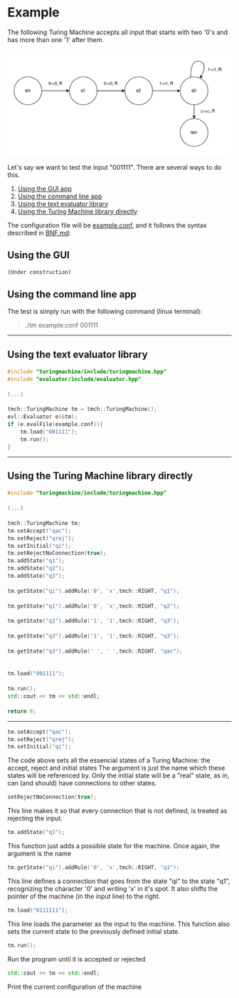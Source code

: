 # Example
The following Turing Machine accepts all input that starts with two '0's and has more than one '1' after them.

![diagram](images/diagram.png)


Let's say we want to test the input "001111". There are several ways to do this.
1. [Using the GUI app](#gui)
2. [Using the command line app](#cmd)
3. [Using the text evaluator library](#evl)
4. [Using the Turing Machine library directly](#lib)

The configuration file will be [example.conf](example.conf), and it follows the syntax described in [BNF.md](BNF.md):

<a name="gui"></a>
## Using the GUI
    (Under construction)

<a name="cmd"></a>
## Using the command line app

The test is simply run with the following command (linux terminal):
>./tm example.conf 001111
>

---
<a name="evl"></a>
## Using the text evaluator library

```cpp
#include "turingmachine/include/turingmachine.hpp"
#include "evaluator/include/evaluator.hpp"

(...)

tmch::TuringMachine tm = tmch::TuringMachine();
evl::Evaluator e(&tm);
if (e.evalFile(example.conf)){
    tm.load("001111");
    tm.run();
}
```
---
<a name="lib"></a>
## Using the Turing Machine library directly

```cpp
#include "turingmachine/include/turingmachine.hpp"

(...)

tmch::TuringMachine tm;
tm.setAccept("qac");
tm.setReject("qrej");
tm.setInitial("qi");
tm.setRejectNoConnection(true);
tm.addState("q1");
tm.addState("q2");
tm.addState("q3");

tm.getState("qi").addRule('0', 'x',tmch::RIGHT, "q1");

tm.getState("q1").addRule('0', 'x',tmch::RIGHT, "q2");

tm.getState("q2").addRule('1', '1',tmch::RIGHT, "q3");

tm.getState("q3").addRule('1', '1',tmch::RIGHT, "q3");

tm.getState("q3").addRule(' ', ' ',tmch::RIGHT, "qac");


tm.load("001111");

tm.run();
std::cout << tm << std::endl;

return 0;
```

---
```cpp
tm.setAccept("qac");
tm.setReject("qrej");
tm.setInitial("qi");
```
The code above sets all the essencial states of a Turing Machine: the accept, reject and initial states
The argument is just the name which these states will be referenced by.
Only the initial state will be a "real" state, as in, can (and should) have connections to other states.

```cpp
setRejectNoConnection(true);
```
This line makes it so that every connection that is not defined, is treated as rejecting the input.

```cpp
tm.addState("q1");
```
This function just adds a possible state for the machine.
Once again, the argument is the name

```cpp
tm.getState("qi").addRule('0', 'x',tmch::RIGHT, "q1");
```
This line defines a connection that goes from the state "qi" to the state "q1", recognizing the character '0' and writing 'x' in it's spot. It also shifts the pointer of the machine (in the input line) to the right.

```cpp
tm.load("0111111");
```
This line loads the parameter as the input to the machine. This function also sets the current state to the previously defined initial state.

```cpp
tm.run();
```
Run the program until it is accepted or rejected

```cpp
std::cout << tm << std::endl;
```
Print the current configuration of the machine
